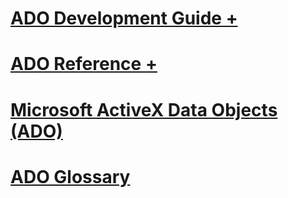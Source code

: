 # [ADO Development Guide +](./guide/ado-programmer-s-guide.md)
# [ADO Reference +](./reference/ado-glossary.md)

# [Microsoft ActiveX Data Objects (ADO)](microsoft-activex-data-objects-ado.md)
# [ADO Glossary](ado-glossary.md)
